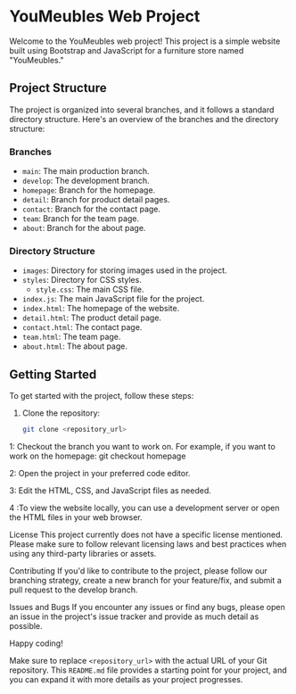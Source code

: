 # YouMeubles Web Project

Welcome to the YouMeubles web project! This project is a simple website built using Bootstrap and JavaScript for a furniture store named "YouMeubles."

## Project Structure

The project is organized into several branches, and it follows a standard directory structure. Here's an overview of the branches and the directory structure:

### Branches
- `main`: The main production branch.
- `develop`: The development branch.
- `homepage`: Branch for the homepage.
- `detail`: Branch for product detail pages.
- `contact`: Branch for the contact page.
- `team`: Branch for the team page.
- `about`: Branch for the about page.

### Directory Structure
- `images`: Directory for storing images used in the project.
- `styles`: Directory for CSS styles.
  - `style.css`: The main CSS file.
- `index.js`: The main JavaScript file for the project.
- `index.html`: The homepage of the website.
- `detail.html`: The product detail page.
- `contact.html`: The contact page.
- `team.html`: The team page.
- `about.html`: The about page.

## Getting Started

To get started with the project, follow these steps:

1. Clone the repository:

   ```bash
   git clone <repository_url>
1: Checkout the branch you want to work on. For example, if you want to work on the homepage:
git checkout homepage

2: Open the project in your preferred code editor.

3: Edit the HTML, CSS, and JavaScript files as needed.

4 :To view the website locally, you can use a development server or open the HTML files in your web browser.

License
This project currently does not have a specific license mentioned. Please make sure to follow relevant licensing laws and best practices when using any third-party libraries or assets.

Contributing
If you'd like to contribute to the project, please follow our branching strategy, create a new branch for your feature/fix, and submit a pull request to the develop branch.

Issues and Bugs
If you encounter any issues or find any bugs, please open an issue in the project's issue tracker and provide as much detail as possible.

Happy coding!



Make sure to replace `<repository_url>` with the actual URL of your Git repository. This `README.md` file provides a starting point for your project, and you can expand it with more details as your project progresses.
